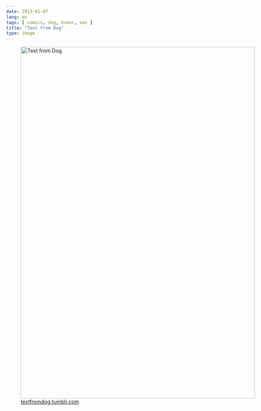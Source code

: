 ```yaml
---
date: 2013-01-07
lang: en
tags: [ comics, dog, humor, sms ]
title: "Text from Dog"
type: image
---
```


<figure style="width: 640px">
<a href="http://textfromdog.tumblr.com"><img
src="https://hugo.ferreira.cc/wp-content/uploads/2013/01/tumblr_m7ie55Dfp21rt9zy5o1_1280.png"
srcset="https://hugo.ferreira.cc/wp-content/uploads/2013/01/tumblr_m7ie55Dfp21rt9zy5o1_1280.png 640w, https://hugo.ferreira.cc/wp-content/uploads/2013/01/tumblr_m7ie55Dfp21rt9zy5o1_1280-200x300.png 200w"
sizes="(max-width: 640px) 100vw, 640px" width="640" height="960"
alt="Text from Dog" /></a>
<figcaption><a
href="http://textfromdog.tumblr.com">textfromdog.tumblr.com</a></figcaption>
</figure>

